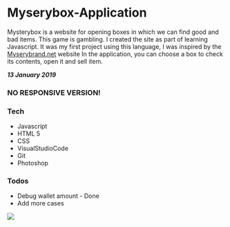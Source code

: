 # Myserybox-Application

Mysterybox is a website for opening boxes in which we can find good and bad items. This game is gambling. I created the site as part of learning Javascript. It was my first project using this language, I was inspired by the [Myserybrand.net](https://mysterybrand.net/en) website
In the application, you can choose a box to check its contents, open it and sell item.

***13 January 2019***

### NO RESPONSIVE VERSION!

### Tech
* Javascript
* HTML 5
* CSS 
* VisualStudioCode
* Git
* Photoshop

### Todos

 - Debug wallet amount - Done
 - Add more cases
 
![](https://user-images.githubusercontent.com/38840598/51088800-94ac5080-1764-11e9-9edd-7f0843be3afd.png)
